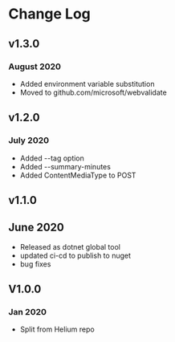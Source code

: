 # Change Log

## v1.3.0

### August 2020

- Added environment variable substitution
- Moved to github.com/microsoft/webvalidate

## v1.2.0

### July 2020

- Added --tag option
- Added --summary-minutes
- Added ContentMediaType to POST

## v1.1.0

## June 2020
- Released as dotnet global tool
- updated ci-cd to publish to nuget
- bug fixes

## V1.0.0

### Jan 2020

- Split from Helium repo
